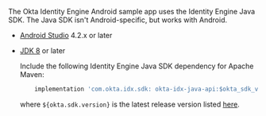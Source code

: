 The Okta Identity Engine Android sample app uses the Identity Engine Java SDK. The Java SDK isn't Android-specific, but works with Android.

* [Android Studio](https://developer.android.com/studio) 4.2.x or later
* [JDK 8](https://www.oracle.com/java/technologies/javase/javase-jdk8-downloads.html) or later

    Include the following Identity Engine Java SDK dependency for Apache Maven:

    ```groovy
        implementation 'com.okta.idx.sdk: okta-idx-java-api:$okta_sdk_version'
    ```

    where `${okta.sdk.version}` is the latest release version listed [here](https://github.com/okta/okta-idx-java#release-status).
